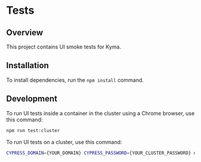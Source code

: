 # Tests

## Overview

This project contains UI smoke tests for Kyma.

## Installation

To install dependencies, run the `npm install` command.

## Development

To run UI tests inside a container in the cluster using a Chrome browser, use this command:

``` bash
npm run test:cluster
```

To run UI tests on a cluster, use this command:

``` bash
CYPRESS_DOMAIN={YOUR_DOMAIN} CYPRESS_PASSWORD={YOUR_CLUSTER_PASSWORD} npm start
```
